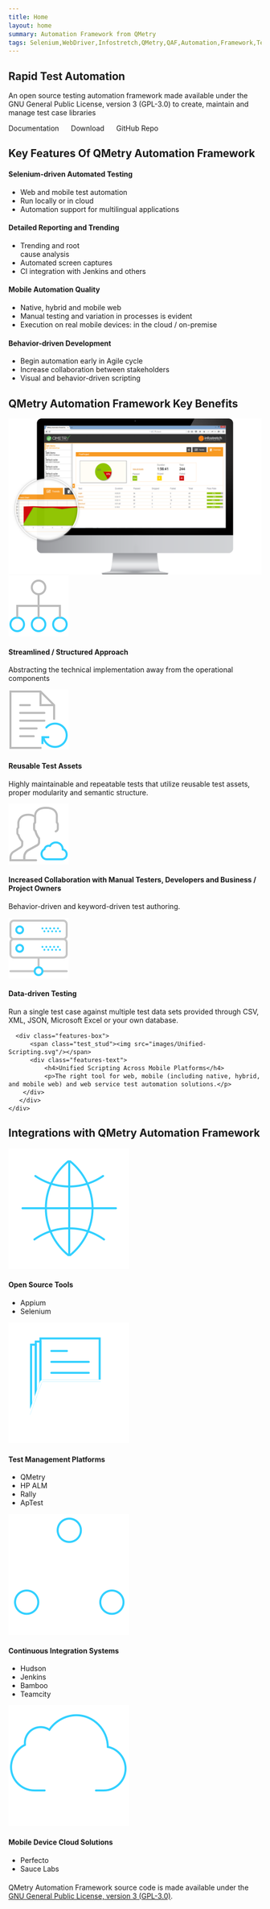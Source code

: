 ```yaml
---
title: Home
layout: home
summary: Automation Framework from QMetry
tags: Selenium,WebDriver,Infostretch,QMetry,QAF,Automation,Framework,TestNg,Testing,QA,Cucumber,BDD,KWD
---
```

<div class="static_banner qas noparallax" style="margin-top:0px;background-position:40%">
  <div class="nodesktop feather"></div>
    <div class="container">
      <div class="desc">
            <h2>Rapid Test Automation</h2>
            <p>An open source testing automation framework made available under the GNU General Public License, version 3 (GPL-3.0) to create, maintain and manage test case libraries</p>
            <div class="row text-center"><a title="" class="anim lnk skyblue" style="text-decoration:none; margin-bottom:10px;" href="{{site.data.strings.latest_version}}/docs.html">Documentation</a>
            <a title="" style="text-decoration:none;margin-left:20px; margin-bottom:10px;" class="anim lnk skyblue" href="{{site.data.strings.latest_version}}/download.html">Download</a>
            <a title="" style="text-decoration:none;margin-left:20px; margin-bottom:10px;" class="anim lnk skyblue" href="https://github.com/qmetry/qaf">GitHub Repo</a></div>
        </div>
  </div>
</div>


<div class="backgrounded fastFadeFromTop qas_5 graybg">
  <div class="container">
    <h2 class="dtitle">Key Features Of <span>QMetry Automation Framework</span></h2>
    <div class="row">
      <div class="col-md-3 col-sm-6 col-xs-12">
        <div class="ul_contain1">
          <h4>Selenium-driven Automated Testing</h4>
          <ul>
            <li><span>Web and mobile test automation</span></li>
            <li><span>Run locally or in cloud</span></li>
            <li><span>Automation support for multilingual applications </span></li>
          </ul>
        </div>
      </div>
      <div class="col-md-3 col-sm-6 col-xs-12">
        <div class="ul_contain2">
          <h4>Detailed Reporting and Trending</h4>
          <ul>
            <li><span>Trending and root <br />cause analysis</span></li>
            <li><span>Automated screen captures </span></li>
            <li><span>CI integration with Jenkins and others</span></li>
          </ul>
        </div>
      </div>
      <div class="col-md-3 col-sm-6 col-xs-12">
        <div class="ul_contain3">
          <h4>Mobile Automation Quality</h4>
          <ul>
            <li><span>Native, hybrid and mobile web</span></li>
            <li><span>Manual testing and variation in processes is evident </span></li>
            <li><span>Execution on real mobile devices: in the cloud / on-premise</span></li>
          </ul>
        </div>
      </div>
      <div class="col-md-3 col-sm-6 col-xs-12">
        <div class="ul_contain4">
          <h4>Behavior-driven Development</h4>
          <ul>
            <li><span>Begin automation early in Agile cycle</span></li>
            <li><span>Increase collaboration between stakeholders</span></li>
            <li><span>Visual and behavior-driven scripting</span></li>
          </ul>
        </div>
      </div>
    </div>
  </div>
</div>


<div class="backgrounded fastFadeFromTop qas_3">
  <div class="container">
    <h2 class="dtitle">QMetry Automation Framework <span>Key Benefits</span></h2>
    <div class="col-md-6 col-sm-12 col-xs-12">
      <img src="images/Detailed_Reporting.png" class="img" alt="QMetry-Automation-Studio-Key-Benefits" />     
    </div>
    <div class="col-md-6 col-sm-12 col-xs-12">
      <div class="features-box">
          <span class="test_stud"><img src="images/Streamlined.svg"/></span>
          <div class="features-text">
              <h4>Streamlined / Structured Approach</h4>
              <p>Abstracting the technical implementation away from the operational components</p>
        </div>
      </div> 
      <div class="features-box">
          <span class="test_stud"><img src="images/Reusable-Test-Assets.svg"/></span>
          <div class="features-text">
            <h4>Reusable Test Assets</h4>
              <p>Highly maintainable and repeatable tests that utilize reusable test assets, proper modularity and semantic structure.</p>
        </div>
      </div>
      <div class="features-box">
          <span class="test_stud"><img src="images/Increased-Collaboration.svg"/></span>
          <div class="features-text">
              <h4>Increased Collaboration with Manual Testers, Developers and Business / Project Owners</h4>
              <p>Behavior-driven and keyword-driven test authoring.</p>
        </div>
      </div> 
      <div class="features-box">
          <span class="test_stud"><img src="images/Data-Driven-Testing.svg"/></span>
          <div class="features-text">
              <h4>Data-driven Testing</h4>
              <p>Run a single test case against multiple test data sets provided through CSV, XML, JSON, Microsoft Excel or your own database.</p>
        </div>
       </div>

      <div class="features-box">
          <span class="test_stud"><img src="images/Unified-Scripting.svg"/></span>
          <div class="features-text">
              <h4>Unified Scripting Across Mobile Platforms</h4>
              <p>The right tool for web, mobile (including native, hybrid, and mobile web) and web service test automation solutions.</p>
        </div>
       </div>
    </div>
  </div>
</div>


<div class="backgrounded fastFadeFromTop qas_4">
  <div class="container">
    <h2 class="dtitle">Integrations with <span>QMetry Automation Framework</span></h2>
    <div class="row">
      <div class="col-md-3 col-sm-6 col-xs-12">
        <div class="ul_container1">
          <img src="images/opensource-tools.svg" alt="" />
          <h4>Open Source Tools</h4>
          <ul>
            <li><span>Appium</span></li>
            <li><span>Selenium</span></li>
          </ul>
        </div>
      </div>
      <div class="col-md-3 col-sm-6 col-xs-12">
        <div class="ul_container2">
          <img src="images/test-management-platform.svg" alt="" />
          <h4>Test Management Platforms</h4>
          <ul>
            <li><span>QMetry</span></li>
            <li><span>HP ALM</span></li>
            <li><span>Rally</span></li>
            <li><span>ApTest</span></li>
          </ul>
        </div>
      </div>
      <div class="col-md-3 col-sm-6 col-xs-12">
        <div class="ul_container3">
          <img src="images/continuous-integration.svg" alt="" />
          <h4>Continuous Integration Systems</h4>
          <ul>
            <li><span>Hudson</span></li>
            <li><span>Jenkins</span></li>
            <li><span>Bamboo</span></li>
            <li><span>Teamcity</span></li>
          </ul>
        </div>
      </div>
      <div class="col-md-3 col-sm-6 col-xs-12">
        <div class="ul_container4">
          <img src="images/mobile-device-cloud-solutions.svg" alt="" />
          <h4>Mobile Device Cloud Solutions</h4>
          <ul>
            <li><span>Perfecto</span></li>
            <li><span>Sauce Labs</span></li>
          </ul>
        </div>
      </div>
    </div>
  </div>
</div>
<div class="">
  <div class="container">
    <p class="text-center" style="font-size:14px;margin-top:20px;">QMetry Automation Framework source code is made available under the <a href="https://opensource.org/licenses/gpl-3.0.html" target="_blank">GNU General Public License, version 3 (GPL-3.0)</a>.</p>
  </div>
</div>
<script type="text/javascript">
var links = document.links;
for (var i = 0; i < links.length; i++) {
    if (!links[i].target) {
        if (
            links[i].hostname !== window.location.hostname || 
            /\.(?!html?)([a-z]{0,3}|[a-zt]{0,4})$/.test(links[i].pathname)
        ) {
            links[i].target = '_blank';
        } 
    }
}
</script>